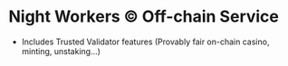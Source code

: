 # Night Workers © Off-chain Service
- Includes Trusted Validator features (Provably fair on-chain casino, minting, unstaking...)